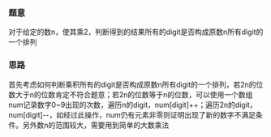 ### 题意
对于给定的数n，使其乘2，判断得到的结果所有的digit是否构成原数n所有digit的一个排列

### 思路
首先考虑如何判断乘积所有的digit是否构成原数n所有digit的一个排列，若2n的位数大于n的位数肯定不符合题意；若2n的位数等于n的位数，可以使用一个数组num记录数字0~9出现的次数，遍历n的digit，num[digit]++；遍历2n的digit，num[digit]--，如经过此操作，num仍有元素非零则证明出现了新的数字不满足条件。另外数n的范围较大，需要用到简单的大数乘法